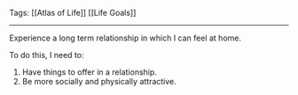 Tags: [[Atlas of Life]] [[Life Goals]]
___
Experience a long term relationship in which I can feel at home. 

To do this, I need to:
1. Have things to offer in a relationship. 
2. Be more socially and physically attractive. 
